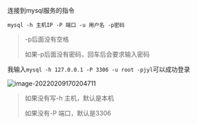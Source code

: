 连接到mysql服务的指令

`mysql -h 主机IP -P 端口 -u 用户名 -p密码`

> -p后面没有空格
>
> 如果-p后面没有密码，回车后会要求输入密码

我输入`mysql -h 127.0.0.1 -P 3306 -u root -pjyl`可以成功登录

![image-20220209170204711](https://s2.loli.net/2022/02/09/YdRzU29oI1wybLD.png)

> 如果没有写-h 主机，默认是本机
>
> 如果没有-P 端口，默认是3306

